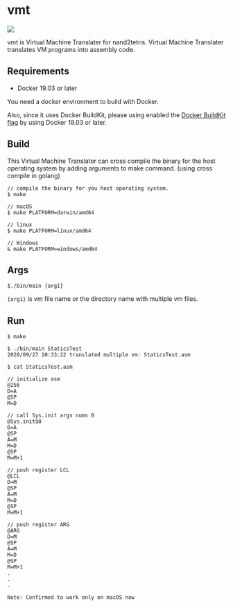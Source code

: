 # vmt
![](https://github.com/HagaSpa/vmt/workflows/go%20test%20&%20go%20build/badge.svg)

vmt is Virtual Machine Translater for nand2tetris.
Virtual Machine Translater translates VM programs into assembly code.


## Requirements
* Docker 19.03 or later

You need a docker environment to build with Docker.

Also, since it uses Docker BuildKit, please using enabled the [Docker BuildKit flag](https://docs.docker.com/develop/develop-images/build_enhancements/) by using Docker 19.03 or later.


## Build
This Virtual Machine Translater can cross compile the binary for the host operating system by adding arguments to make command. 
(using cross compile in golang)

```
// compile the binary for you host operating system.
$ make

// macOS
$ make PLATFORM=darwin/amd64 

// linux
$ make PLATFORM=linux/amd64

// Windows
& make PLATFORM=windows/amd64
```

## Args
```
$./bin/main {arg1}
```
`{arg1}` is vm file name or the directory name with multiple vm files.


## Run
```
$ make

$ ./bin/main StaticsTest
2020/09/27 10:33:22 translated multiple vm: StaticsTest.asm

$ cat StaticsTest.asm 

// initialize asm
@256
D=A
@SP
M=D

// call Sys.init args nums 0
@Sys.init$0
D=A
@SP
A=M
M=D
@SP
M=M+1

// push register LCL
@LCL
D=M
@SP
A=M
M=D
@SP
M=M+1

// push register ARG
@ARG
D=M
@SP
A=M
M=D
@SP
M=M+1
.
.
.
```

`Note: Confirmed to work only on macOS now`

